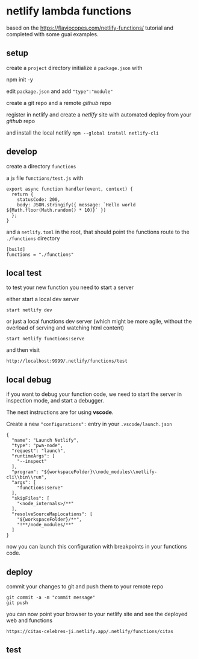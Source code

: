 # netlify lambda functions

based on the 
https://flaviocopes.com/netlify-functions/ tutorial
and completed with some guai examples.

## setup

create a `project` directory
initialize a `package.json` with

   npm init -y

edit `package.json` and add `"type":"module"`

create a git repo and a remote _github_ repo

register in netlify and create a _netlify_ site with automated deploy from your _github_ repo

and install the local netlify `npm --global install netlify-cli`


## develop

create a directory `functions` 

a js file `functions/test.js` with

```
export async function handler(event, context) {
  return {
    statusCode: 200,
    body: JSON.stringify({ message: `Hello world ${Math.floor(Math.random() * 10)}` })
  };
}
```

and a `netlify.toml` in the root, that should point the functions route to the `./functions` directory

```
[build]
functions = "./functions"
```


## local test 

to test your new function you need to start a server

either start a local dev server

    start netlify dev

or just a local functions dev server (which might be more agile, without the overload of serving and watching html content)

    start netlify functions:serve


and then visit

    http://localhost:9999/.netlify/functions/test



## local debug

if you want to debug your function code, we need to start the server in inspection mode, and start a debugger. 

The next instructions are for using **vscode**.

Create a new `"configurations":` entry in your `.vscode/launch.json`

    {
      "name": "Launch Netlify",
      "type": "pwa-node",
      "request": "launch",
      "runtimeArgs": [
        "--inspect"
      ],
      "program": "${workspaceFolder}\\node_modules\\netlify-cli\\bin\\run",
      "args": [
        "functions:serve"
      ],
      "skipFiles": [
        "<node_internals>/**"
      ],
      "resolveSourceMapLocations": [
        "${workspaceFolder}/**",
        "!**/node_modules/**"
      ]
    }

now you can launch this configuration with breakpoints in your functions code.


## deploy

commit your changes to git and push them to your remote repo

    git commit -a -m "commit message"
    git push
    
you can now point your browser to your netlify site and see the deployed web and functions

`https://citas-celebres-ji.netlify.app/.netlify/functions/citas`


## test




